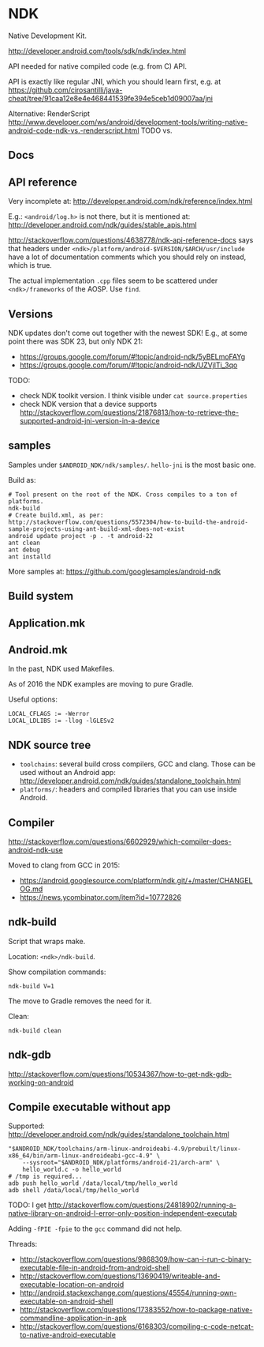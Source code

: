 # NDK

Native Development Kit.

<http://developer.android.com/tools/sdk/ndk/index.html>

API needed for native compiled code (e.g. from C) API.

API is exactly like regular JNI, which you should learn first, e.g. at <https://github.com/cirosantilli/java-cheat/tree/91caa12e8e4e468441539fe394e5ceb1d09007aa/jni>

Alternative: RenderScript <http://www.developer.com/ws/android/development-tools/writing-native-android-code-ndk-vs.-renderscript.html> TODO vs.

## Docs

## API reference

Very incomplete at: <http://developer.android.com/ndk/reference/index.html>

E.g.: `<android/log.h>` is not there, but it is mentioned at: <http://developer.android.com/ndk/guides/stable_apis.html>

<http://stackoverflow.com/questions/4638778/ndk-api-reference-docs> says that headers under `<ndk>/platform/android-$VERSION/$ARCH/usr/include` have a lot of documentation comments which you should rely on instead, which is true.

The actual implementation `.cpp` files seem to be scattered under `<ndk>/frameworks` of the AOSP. Use `find`.

## Versions

NDK updates don't come out together with the newest SDK! E.g., at some point there was SDK 23, but only NDK 21:

- <https://groups.google.com/forum/#!topic/android-ndk/5yBELmoFAYg>
- <https://groups.google.com/forum/#!topic/android-ndk/UZVjlTi_3qo>

TODO:

- check NDK toolkit version. I think visible under `cat source.properties`
- check NDK version that a device supports <http://stackoverflow.com/questions/21876813/how-to-retrieve-the-supported-android-jni-version-in-a-device>

## samples

Samples under `$ANDROID_NDK/ndk/samples/`. `hello-jni` is the most basic one.

Build as:

    # Tool present on the root of the NDK. Cross compiles to a ton of platforms.
    ndk-build
    # Create build.xml, as per: http://stackoverflow.com/questions/5572304/how-to-build-the-android-sample-projects-using-ant-build-xml-does-not-exist
    android update project -p . -t android-22
    ant clean
    ant debug
    ant installd

More samples at: <https://github.com/googlesamples/android-ndk>

## Build system

## Application.mk

## Android.mk

In the past, NDK used Makefiles.

As of 2016 the NDK examples are moving to pure Gradle.

Useful options:

    LOCAL_CFLAGS := -Werror
    LOCAL_LDLIBS := -llog -lGLESv2

## NDK source tree

- `toolchains`: several build cross compilers, GCC and clang. Those can be used without an Android app: <http://developer.android.com/ndk/guides/standalone_toolchain.html>
- `platforms/`: headers and compiled libraries that you can use inside Android.

## Compiler

<http://stackoverflow.com/questions/6602929/which-compiler-does-android-ndk-use>

Moved to clang from GCC in 2015:

- <https://android.googlesource.com/platform/ndk.git/+/master/CHANGELOG.md>
- <https://news.ycombinator.com/item?id=10772826>

## ndk-build

Script that wraps make.

Location: `<ndk>/ndk-build`.

Show compilation commands:

    ndk-build V=1

The move to Gradle removes the need for it.

Clean:

    ndk-build clean

## ndk-gdb

<http://stackoverflow.com/questions/10534367/how-to-get-ndk-gdb-working-on-android>

## Compile executable without app

Supported: <http://developer.android.com/ndk/guides/standalone_toolchain.html>

    "$ANDROID_NDK/toolchains/arm-linux-androideabi-4.9/prebuilt/linux-x86_64/bin/arm-linux-androideabi-gcc-4.9" \
        --sysroot="$ANDROID_NDK/platforms/android-21/arch-arm" \
        hello_world.c -o hello_world
    # /tmp is required...
    adb push hello_world /data/local/tmp/hello_world
    adb shell /data/local/tmp/hello_world

TODO: I get <http://stackoverflow.com/questions/24818902/running-a-native-library-on-android-l-error-only-position-independent-executab>

Adding `-fPIE -fpie` to the `gcc` command did not help.

Threads:

- <http://stackoverflow.com/questions/9868309/how-can-i-run-c-binary-executable-file-in-android-from-android-shell>
- <http://stackoverflow.com/questions/13690419/writeable-and-executable-location-on-android>
- <http://android.stackexchange.com/questions/45554/running-own-executable-on-android-shell>
- <http://stackoverflow.com/questions/17383552/how-to-package-native-commandline-application-in-apk>
- <http://stackoverflow.com/questions/6168303/compiling-c-code-netcat-to-native-android-executable>
